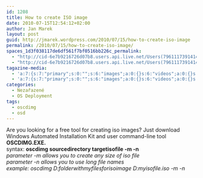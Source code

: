 ```yaml
---
id: 1208
title: How to create ISO image
date: 2010-07-15T12:54:12+02:00
author: Jan Marek
layout: post
guid: http://jmarek.wordpress.com/2010/07/15/how-to-create-iso-image
permalink: /2010/07/15/how-to-create-iso-image/
spaces_1d3f038117de6df561f7bf0516bb226c_permalink:
  - "http://cid-6e7b9216726d07b8.users.api.live.net/Users(7961117391414167480)/Blogs('6E7B9216726D07B8!242')/Entries('6E7B9216726D07B8!363')?authkey=EpZNAU0huAk%24"
  - "http://cid-6e7b9216726d07b8.users.api.live.net/Users(7961117391414167480)/Blogs('6E7B9216726D07B8!242')/Entries('6E7B9216726D07B8!363')?authkey=EpZNAU0huAk%24"
tagazine-media:
  - 'a:7:{s:7:"primary";s:0:"";s:6:"images";a:0:{}s:6:"videos";a:0:{}s:11:"image_count";s:1:"0";s:6:"author";s:8:"17238236";s:7:"blog_id";s:8:"16623371";s:9:"mod_stamp";s:19:"2010-07-15 10:54:12";}'
  - 'a:7:{s:7:"primary";s:0:"";s:6:"images";a:0:{}s:6:"videos";a:0:{}s:11:"image_count";s:1:"0";s:6:"author";s:8:"17238236";s:7:"blog_id";s:8:"16623371";s:9:"mod_stamp";s:19:"2010-07-15 10:54:12";}'
categories:
  - Nezařazené
  - OS Deployment
tags:
  - oscdimg
  - osd
---
```

<div id="msgcns!6E7B9216726D07B8!363" class="bvMsg">
  <div>
    Are you looking for a free tool for creating iso images? Just download Windows Automated Installation Kit and user command-line tool <strong>OSCDIMG.EXE.</strong>
  </div>
  
  <div>
  </div>
  
  <div>
    syntax: <strong>oscdimg sourcedirectory targetisofile -m -n</strong>
  </div>
  
  <div>
  </div>
  
  <div>
    <em>parameter -m allows you to create any size of iso file</em>
  </div>
  
  <div>
    <em>parameter -n allows you to use long file names</em>
  </div>
  
  <div>
  </div>
  
  <div>
    <em>example: oscdimg D:folderwithmyfilesforisoimage D:myisofile.iso -m -n</em>
  </div>
</div>
